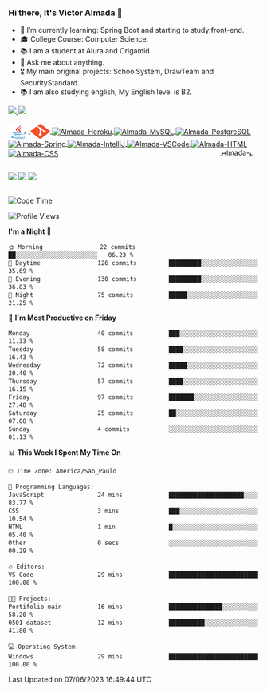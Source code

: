 ### Hi there, It's Victor Almada 👋


- 🌱 I’m currently learning: Spring Boot and starting to study front-end.
- 🎓 College Course: Computer Science.
- 📚  I am a student at Alura and Origamid.
- 💬 Ask me about anything.
- 🎖 My main original projects: SchoolSystem, DrawTeam and SecurityStandard.
- 📚 I am also studying english, My English level is B2.
 
<div>
<a href="https://github.com/Almadavic">
<img height="180em" src="https://github-readme-stats.vercel.app/api?username=Almadavic&showw_icons=true&theme=dark&include_all_commits=true&count_private=true">
<img height="180em" src="https://github-readme-stats.vercel.app/api/top-langs/?username=Almadavic&layout=compact&langs_count=16&theme=dracula">
</div>

<div style="display: inline_block"><br>
  <img align="center" alt="Almada-Java" height="30" width="40" src="https://raw.githubusercontent.com/devicons/devicon/master/icons/java/java-original.svg">
  <img align="center" alt="Almada-Git" height="30" width="40" src="https://raw.githubusercontent.com/devicons/devicon/master/icons/git/git-original.svg">
  <img align="center" alt="Almada-Heroku" height="30" width="40" src="https://cdn.jsdelivr.net/gh/devicons/devicon/icons/heroku/heroku-plain-wordmark.svg" />             
  <img align="center" alt="Almada-MySQL" height="30" width="40" src="https://cdn.jsdelivr.net/gh/devicons/devicon/icons/mysql/mysql-original-wordmark.svg" />
  <img align="center" alt="Almada-PostgreSQL" height="30" width="40" src="https://cdn.jsdelivr.net/gh/devicons/devicon/icons/postgresql/postgresql-plain-wordmark.svg" />
  <img align="center" alt="Almada-Spring" height="30" width="40" src="https://cdn.jsdelivr.net/gh/devicons/devicon/icons/spring/spring-original-wordmark.svg" />
   <img align="center" alt="Almada-IntelliJ" height="30" width="40" src="https://cdn.jsdelivr.net/gh/devicons/devicon/icons/intellij/intellij-original.svg" />
   <img align="center" alt="Almada-VSCode" height="30" width="40" src="https://cdn.jsdelivr.net/gh/devicons/devicon/icons/vscode/vscode-original.svg" />
   <img align="center" alt="Almada-HTML" height="30" width="40" src="https://cdn.jsdelivr.net/gh/devicons/devicon/icons/html5/html5-original.svg" />
   <img align="center" alt="Almada-CSS" height="30" width="40" src="https://cdn.jsdelivr.net/gh/devicons/devicon/icons/css3/css3-original.svg" />
  <img align="right" alt="Almada-pic" height="150" style="border-radius:50px;" src="https://user-images.githubusercontent.com/85299065/185514627-94fcf387-edc6-4c24-88f1-b4873ccd49e9.png">
</div>
  
  ##
 
<div> 
  <a href="https://www.youtube.com/channel/UCUrcUNA90M_ZqLEcQxd3UNA" target="_blank"><img src="https://img.shields.io/badge/YouTube-FF0000?style=for-the-badge&logo=youtube&logoColor=white" target="_blank"></a>
 <a href = "mailto:almadavic@live.com"><img src="https://img.shields.io/badge/-Gmail-%23333?style=for-the-badge&logo=gmail&logoColor=white" target="_blank"></a>
  <a href="https://www.linkedin.com/in/victoralmada/" target="_blank"><img src="https://img.shields.io/badge/-LinkedIn-%230077B5?style=for-the-badge&logo=linkedin&logoColor=white" target="_blank"></a> 
</div>

##

<!--START_SECTION:waka-->
![Code Time](http://img.shields.io/badge/Code%20Time-292%20hrs%2020%20mins-blue)

![Profile Views](http://img.shields.io/badge/Profile%20Views-2-blue)

**I'm a Night 🦉** 

```text
🌞 Morning                22 commits          ██░░░░░░░░░░░░░░░░░░░░░░░   06.23 % 
🌆 Daytime                126 commits         █████████░░░░░░░░░░░░░░░░   35.69 % 
🌃 Evening                130 commits         █████████░░░░░░░░░░░░░░░░   36.83 % 
🌙 Night                  75 commits          █████░░░░░░░░░░░░░░░░░░░░   21.25 % 
```
📅 **I'm Most Productive on Friday** 

```text
Monday                   40 commits          ███░░░░░░░░░░░░░░░░░░░░░░   11.33 % 
Tuesday                  58 commits          ████░░░░░░░░░░░░░░░░░░░░░   16.43 % 
Wednesday                72 commits          █████░░░░░░░░░░░░░░░░░░░░   20.40 % 
Thursday                 57 commits          ████░░░░░░░░░░░░░░░░░░░░░   16.15 % 
Friday                   97 commits          ███████░░░░░░░░░░░░░░░░░░   27.48 % 
Saturday                 25 commits          ██░░░░░░░░░░░░░░░░░░░░░░░   07.08 % 
Sunday                   4 commits           ░░░░░░░░░░░░░░░░░░░░░░░░░   01.13 % 
```


📊 **This Week I Spent My Time On** 

```text
🕑︎ Time Zone: America/Sao_Paulo

💬 Programming Languages: 
JavaScript               24 mins             █████████████████████░░░░   83.77 % 
CSS                      3 mins              ███░░░░░░░░░░░░░░░░░░░░░░   10.54 % 
HTML                     1 min               █░░░░░░░░░░░░░░░░░░░░░░░░   05.40 % 
Other                    0 secs              ░░░░░░░░░░░░░░░░░░░░░░░░░   00.29 % 

🔥 Editors: 
VS Code                  29 mins             █████████████████████████   100.00 % 

🐱‍💻 Projects: 
Portifolio-main          16 mins             ███████████████░░░░░░░░░░   58.20 % 
0501-dataset             12 mins             ██████████░░░░░░░░░░░░░░░   41.80 % 

💻 Operating System: 
Windows                  29 mins             █████████████████████████   100.00 % 
```


 Last Updated on 07/06/2023 16:49:44 UTC
<!--END_SECTION:waka-->
